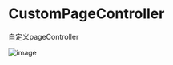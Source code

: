 # CustomPageController
自定义pageController

![image](https://github.com/Dreamle/CustomPageController/theView.png)
